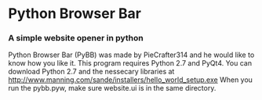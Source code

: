 # Python Browser Bar
### A simple website opener in python
Python Browser Bar (PyBB) was made by PieCrafter314 and he would like to know how you like it.
This program requires Python 2.7 and PyQt4.
You can download Python 2.7 and the nessecary libraries at http://www.manning.com/sande/installers/hello_world_setup.exe
When you run the pybb.pyw, make sure website.ui is in the same directory.
